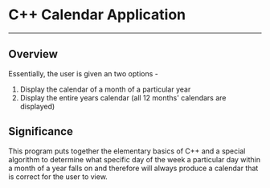# C++ Calendar Application 

- - - -

## Overview 

Essentially, the user is given an two options -

1. Display the calendar of a month of a particular year 
2. Display the entire years calendar (all 12 months' calendars are displayed) 

## Significance 

This program puts together the elementary basics of C++ and a special algorithm to determine what specific day of the week a particular day within a month of a year falls on and therefore will always produce a calendar that is correct for the user to view. 


